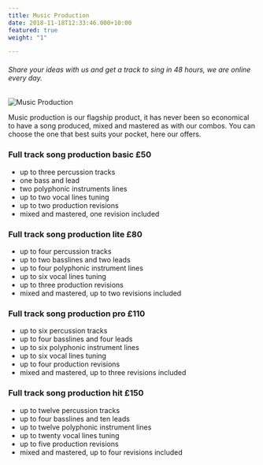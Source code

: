 ```yaml
---
title: Music Production
date: 2018-11-18T12:33:46.000+10:00
featured: true
weight: "1"

---
```

###### Share your ideas with us and get a track to sing in 48 hours, we are online every day.

![Music Production](/uploads/singing.jpg)

Music production is our flagship product, it has never been so economical to have a song produced, mixed and mastered as with our combos. You can choose the one that best suits your pocket, here our offers.

### Full track song production basic £50

* up to three percussion tracks
* one bass and lead
* two polyphonic instruments lines
* up to two vocal lines tuning
* up to two production revisions
* mixed and mastered, one revision included

### Full track song production lite £80

* up to four percussion tracks
* up to two basslines and two leads
* up to four polyphonic instrument lines
* up to six vocal lines tuning
* up to three production revisions
* mixed and mastered, up to two revisions included

### Full track song production pro £110

* up to six percussion tracks
* up to four basslines and four leads
* up to six polyphonic instrument lines
* up to six vocal lines tuning
* up to four production revisions
* mixed and mastered, up to three revisions included

### Full track song production hit £150

* up to twelve percussion tracks
* up to four basslines and ten leads
* up to twelve polyphonic instrument lines
* up to twenty vocal lines tuning
* up to five production revisions
* mixed and mastered, up to four revisions included